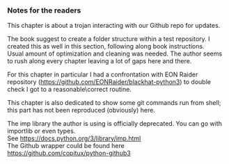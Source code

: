### Notes for the readers

This chapter is about a trojan interacting with our Github repo for updates.<br>

The book suggest to create a folder structure within a test repository. I created this as well in this section, following along book instructions.<br>
Usual amount of optimization and cleaning was needed. The author seems to rush along every chapter leaving a lot of gaps here and there.<br>

For this chapter in particular I had a confrontation with EON Raider repository (https://github.com/EONRaider/blackhat-python3) to double check I got to a reasonable\correct routine.<br>

This chapter is also dedicated to show some git commands run from shell; this part has not been reproduced (obviously) here. <br>

The imp library the author is using is officially deprecated. You can go with importlib or even types. <br> 
See https://docs.python.org/3/library/imp.html <br>
The Github wrapper could be found here https://github.com/copitux/python-github3
